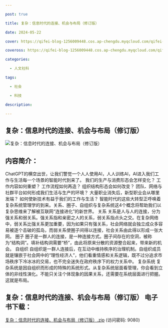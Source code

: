 ```yaml
---

post: true

title: 复杂：信息时代的连接、机会与布局（修订版）

date: 2024-05-22

cover: https://qifei-blog-1256009448.cos.ap-chengdu.myqcloud.com/qifei-blog/6637230b0ea9cb1403723576.jpg

coveross: https://qifei-blog-1256009448.cos.ap-chengdu.myqcloud.com/qifei-blog/6637230b0ea9cb1403723576.jpg

categories:

  - 人文社科

tags:

  - 社会 

  - 科技

description: 

---
```




## 复杂：信息时代的连接、机会与布局（修订版） 

![复杂：信息时代的连接、机会与布局（修订版） ](https://qifei-blog-1256009448.cos.ap-chengdu.myqcloud.com/qifei-blog/6637230b0ea9cb1403723576.jpg)

## 内容简介：

ChatGPT的横空出世，让我们警觉一个人人使用AI，人人训练AI，AI进入我们工作与生活每一个场景的智能时代到来了。 我们的生产与消费形态会怎样变化？ 工作内容如何重塑？ 工作流程如何再造？ 组织结构形态会如何改变？ 团队、网络与社群平台如何形成我们生活与生产的环境？ 大量职业消失后，新型职业会从哪里发端？ 如何使新技术有益于我们的工作与生活？ 智能时代的这些大转型正呼唤着复杂系统管理学的到来。关系、圈子、自组织与复杂系统这4个概念将帮助我们以复杂思维来了解被互联网“连接进化”的新世界。 关系 关系是人与人的连接，分为强关系和弱关系。强关系指和亲密之人的关系，弱关系指点头之交。在复杂网络中，弱关系比强关系更加重要，因为如果只有强关系，社会网络就会独立成众多容易被逐个击破的孤岛，而弱关系使圈子间得以连接，社会关系由此得以形成一张大网。 圈子 圈子是一群人的连接，是一种连接方式。圈子间存在的空洞，被称为“结构洞”。填补结构洞需要“桥”，由此将原来分散的资源整合起来，带来新的机会。 自组织 自组织是一群人连接后，在互动中维持秩序的治理机制。自组织成员就是镶嵌于社会网中的“理性经济人”，他们看重情感和关系逻辑，既不过分追求市场秩序下冷冰冰的交易，也不完全迷失在政府秩序下的权力关系中。 复杂系统 复杂系统是因自组织而形成的特殊的系统形式。从复杂系统层面看管理，你会看到立体的非线性演化。不能只关注个体现象的因果关系，还需要在系统层面进行把握。这就是布局。

## 复杂：信息时代的连接、机会与布局（修订版） 电子书下载：

<a href="https://url54.ctfile.com/f/18000254-1242034453-4e9dff?p=9080" target="_blank" rel="noopener">复杂：信息时代的连接、机会与布局（修订版）.zip</a> (访问密码: 9080)



                    
